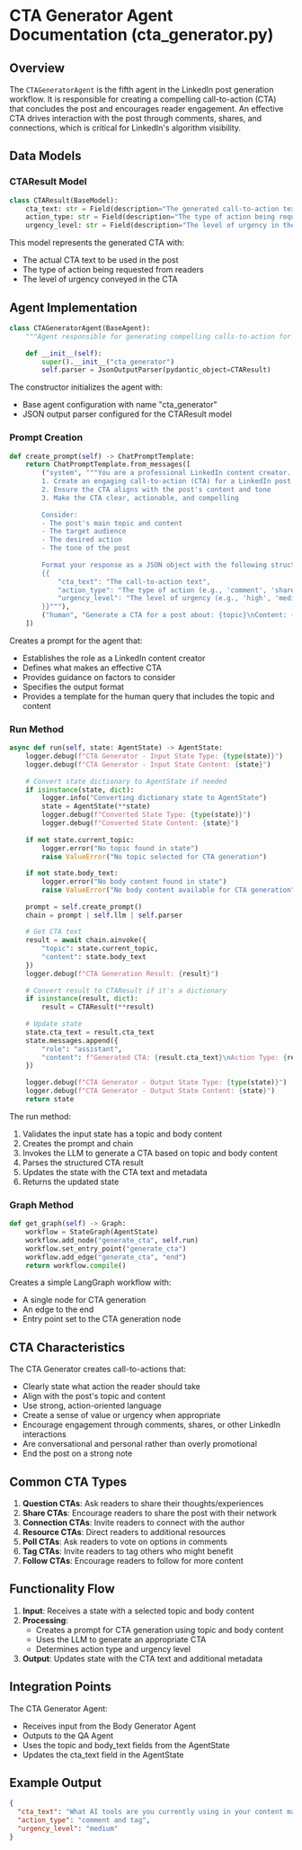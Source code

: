 # CTA Generator Agent Documentation (cta_generator.py)

## Overview

The `CTAGeneratorAgent` is the fifth agent in the LinkedIn post generation workflow. It is responsible for creating a compelling call-to-action (CTA) that concludes the post and encourages reader engagement. An effective CTA drives interaction with the post through comments, shares, and connections, which is critical for LinkedIn's algorithm visibility.

## Data Models

### CTAResult Model

```python
class CTAResult(BaseModel):
    cta_text: str = Field(description="The generated call-to-action text")
    action_type: str = Field(description="The type of action being requested")
    urgency_level: str = Field(description="The level of urgency in the CTA")
```

This model represents the generated CTA with:
- The actual CTA text to be used in the post
- The type of action being requested from readers
- The level of urgency conveyed in the CTA

## Agent Implementation

```python
class CTAGeneratorAgent(BaseAgent):
    """Agent responsible for generating compelling calls-to-action for LinkedIn posts."""
    
    def __init__(self):
        super().__init__("cta_generator")
        self.parser = JsonOutputParser(pydantic_object=CTAResult)
```

The constructor initializes the agent with:
- Base agent configuration with name "cta_generator"
- JSON output parser configured for the CTAResult model

### Prompt Creation

```python
def create_prompt(self) -> ChatPromptTemplate:
    return ChatPromptTemplate.from_messages([
        ("system", """You are a professional LinkedIn content creator. Your task is to:
        1. Create an engaging call-to-action (CTA) for a LinkedIn post
        2. Ensure the CTA aligns with the post's content and tone
        3. Make the CTA clear, actionable, and compelling
        
        Consider:
        - The post's main topic and content
        - The target audience
        - The desired action
        - The tone of the post
        
        Format your response as a JSON object with the following structure:
        {{
            "cta_text": "The call-to-action text",
            "action_type": "The type of action (e.g., 'comment', 'share', 'connect')",
            "urgency_level": "The level of urgency (e.g., 'high', 'medium', 'low')"
        }}"""),
        ("human", "Generate a CTA for a post about: {topic}\nContent: {content}")
    ])
```

Creates a prompt for the agent that:
- Establishes the role as a LinkedIn content creator
- Defines what makes an effective CTA
- Provides guidance on factors to consider
- Specifies the output format
- Provides a template for the human query that includes the topic and content

### Run Method

```python
async def run(self, state: AgentState) -> AgentState:
    logger.debug(f"CTA Generator - Input State Type: {type(state)}")
    logger.debug(f"CTA Generator - Input State Content: {state}")
    
    # Convert state dictionary to AgentState if needed
    if isinstance(state, dict):
        logger.info("Converting dictionary state to AgentState")
        state = AgentState(**state)
        logger.debug(f"Converted State Type: {type(state)}")
        logger.debug(f"Converted State Content: {state}")
        
    if not state.current_topic:
        logger.error("No topic found in state")
        raise ValueError("No topic selected for CTA generation")
        
    if not state.body_text:
        logger.error("No body content found in state")
        raise ValueError("No body content available for CTA generation")
        
    prompt = self.create_prompt()
    chain = prompt | self.llm | self.parser
    
    # Get CTA text
    result = await chain.ainvoke({
        "topic": state.current_topic,
        "content": state.body_text
    })
    logger.debug(f"CTA Generation Result: {result}")
    
    # Convert result to CTAResult if it's a dictionary
    if isinstance(result, dict):
        result = CTAResult(**result)
    
    # Update state
    state.cta_text = result.cta_text
    state.messages.append({
        "role": "assistant",
        "content": f"Generated CTA: {result.cta_text}\nAction Type: {result.action_type}\nUrgency Level: {result.urgency_level}"
    })
    
    logger.debug(f"CTA Generator - Output State Type: {type(state)}")
    logger.debug(f"CTA Generator - Output State Content: {state}")
    return state
```

The run method:
1. Validates the input state has a topic and body content
2. Creates the prompt and chain
3. Invokes the LLM to generate a CTA based on topic and body content
4. Parses the structured CTA result
5. Updates the state with the CTA text and metadata
6. Returns the updated state

### Graph Method

```python
def get_graph(self) -> Graph:
    workflow = StateGraph(AgentState)
    workflow.add_node("generate_cta", self.run)
    workflow.set_entry_point("generate_cta")
    workflow.add_edge("generate_cta", "end")
    return workflow.compile()
```

Creates a simple LangGraph workflow with:
- A single node for CTA generation
- An edge to the end
- Entry point set to the CTA generation node

## CTA Characteristics

The CTA Generator creates call-to-actions that:
- Clearly state what action the reader should take
- Align with the post's topic and content
- Use strong, action-oriented language
- Create a sense of value or urgency when appropriate
- Encourage engagement through comments, shares, or other LinkedIn interactions
- Are conversational and personal rather than overly promotional
- End the post on a strong note

## Common CTA Types

1. **Question CTAs**: Ask readers to share their thoughts/experiences
2. **Share CTAs**: Encourage readers to share the post with their network
3. **Connection CTAs**: Invite readers to connect with the author
4. **Resource CTAs**: Direct readers to additional resources
5. **Poll CTAs**: Ask readers to vote on options in comments
6. **Tag CTAs**: Invite readers to tag others who might benefit
7. **Follow CTAs**: Encourage readers to follow for more content

## Functionality Flow

1. **Input**: Receives a state with a selected topic and body content
2. **Processing**:
   - Creates a prompt for CTA generation using topic and body content
   - Uses the LLM to generate an appropriate CTA
   - Determines action type and urgency level
3. **Output**: Updates state with the CTA text and additional metadata

## Integration Points

The CTA Generator Agent:
- Receives input from the Body Generator Agent
- Outputs to the QA Agent
- Uses the topic and body_text fields from the AgentState
- Updates the cta_text field in the AgentState

## Example Output

```json
{
  "cta_text": "What AI tools are you currently using in your content marketing strategy? Share your experiences in the comments below, and let's learn from each other's implementations. If you're just starting your AI journey, what's your biggest question or concern? Tag a colleague who might benefit from this conversation!",
  "action_type": "comment and tag",
  "urgency_level": "medium"
}
``` 